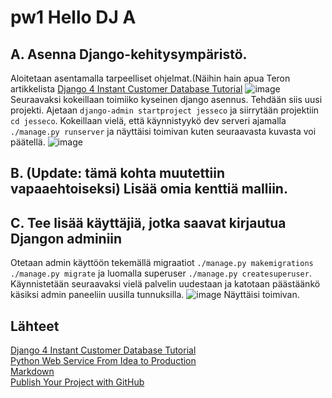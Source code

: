 # pw1 Hello DJ A

## A. Asenna Django-kehitysympäristö.

Aloitetaan asentamalla tarpeelliset ohjelmat.(Näihin hain apua Teron artikkelista [Django 4 Instant Customer Database Tutorial](https://terokarvinen.com/2022/django-instant-crm-tutorial/) ![image](https://i.imgur.com/yQWo2xq.jpg)
Seuraavaksi kokeillaan toimiiko kyseinen django asennus. Tehdään siis uusi projekti. Ajetaan `django-admin startproject jesseco` ja siirrytään projektiin `cd jesseco`. Kokeillaan vielä, että käynnistyykö dev serveri ajamalla `./manage.py runserver` ja näyttäisi toimivan kuten seuraavasta kuvasta voi päätellä. ![image](https://i.imgur.com/XEYUtiv.jpg)
## B. (Update: tämä kohta muutettiin vapaaehtoiseksi) Lisää omia kenttiä malliin.

## C. Tee lisää käyttäjiä, jotka saavat kirjautua Djangon adminiin

Otetaan admin käyttöön tekemällä migraatiot `./manage.py makemigrations` `./manage.py migrate` ja luomalla superuser `./manage.py createsuperuser`. Käynnistetään seuraavaksi vielä palvelin uudestaan ja katotaan päästäänkö käsiksi admin paneeliin uusilla tunnuksilla. ![image](https://i.imgur.com/lLtR9CY.jpg) Näyttäisi toimivan.

## Lähteet

[Django 4 Instant Customer Database Tutorial](https://terokarvinen.com/2022/django-instant-crm-tutorial/)\
[Python Web Service From Idea to Production](https://terokarvinen.com/2021/python-web-service-from-idea-to-production-2022/#pw1-hello-dj-a)\
[Markdown](https://commonmark.org/help/)\
[Publish Your Project with GitHub](https://terokarvinen.com/2016/publish-your-project-with-github/?fromSearch=git)